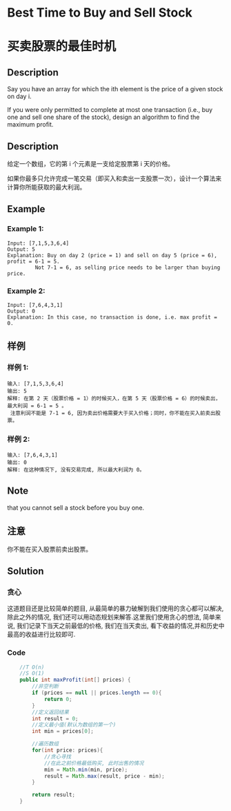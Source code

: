 # Best Time to Buy and Sell Stock
# 买卖股票的最佳时机

## Description
Say you have an array for which the ith element is the price of a given stock on day i.

If you were only permitted to complete at most one transaction (i.e., buy one and sell one share of the stock), design an algorithm to find the maximum profit.


## Description
给定一个数组，它的第 i 个元素是一支给定股票第 i 天的价格。

如果你最多只允许完成一笔交易（即买入和卖出一支股票一次），设计一个算法来计算你所能获取的最大利润。




## Example
### Example 1:
    Input: [7,1,5,3,6,4]
    Output: 5
    Explanation: Buy on day 2 (price = 1) and sell on day 5 (price = 6), profit = 6-1 = 5.
             Not 7-1 = 6, as selling price needs to be larger than buying price.

### Example 2:
    Input: [7,6,4,3,1]
    Output: 0
    Explanation: In this case, no transaction is done, i.e. max profit = 0.


## 样例
### 样例  1:
	输入: [7,1,5,3,6,4]
    输出: 5
    解释: 在第 2 天（股票价格 = 1）的时候买入，在第 5 天（股票价格 = 6）的时候卖出，最大利润 = 6-1 = 5 。
     注意利润不能是 7-1 = 6, 因为卖出价格需要大于买入价格；同时，你不能在买入前卖出股票。


### 样例 2:
	输入: [7,6,4,3,1]
    输出: 0
    解释: 在这种情况下, 没有交易完成, 所以最大利润为 0。    

## Note
that you cannot sell a stock before you buy one.

## 注意

你不能在买入股票前卖出股票。


## Solution

### 贪心
这道题目还是比较简单的题目, 从最简单的暴力破解到我们使用的贪心都可以解决, 除此之外的情况, 我们还可以用动态规划来解答.这里我们使用贪心的想法, 简单来说, 我们记录下当天之前最低的价格, 我们在当天卖出, 看下收益的情况,并和历史中最高的收益进行比较即可.    

### Code

```java
    //T O(n)
    //S O(1)
    public int maxProfit(int[] prices) {
        //非空判断
        if (prices == null || prices.length == 0){
            return 0;
        }
        //定义返回结果
        int result = 0;
        //定义最小值(默认为数组的第一个)
        int min = prices[0];

        //遍历数组
        for(int price: prices){
            //贪心寻找
            //在此之前价格最低购买, 此时出售的情况
            min = Math.min(min, price);
            result = Math.max(result, price - min);
        }

        return result;
    }
```